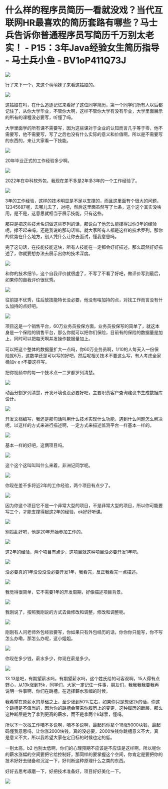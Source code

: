 # 什么样的程序员简历一看就没戏？当代互联网HR最喜欢的简历套路有哪些？马士兵告诉你普通程序员写简历千万别太老实！ - P15：3年Java经验女生简历指导 - 马士兵小鱼 - BV1oP411Q73J

![](img/a6f53ca216c6d4c233004ed37f10f2e2_0.png)

行了来下一个，来这个萌萌妹子来看这姑娘的。

![](img/a6f53ca216c6d4c233004ed37f10f2e2_2.png)

这姑娘在吗，在什么追逐记忆来看好了这位同学简历，第一个同学们所有人以后都记住了，从你大学毕业，不管你大啊，这样不管你大学有没有毕业，大学里面展示的所有的课程没必要写，听懂了吗。

大学里面学的所有课不需要写，因为这些课对于企业的认知而言几乎等于零，他不需要写，他不需要写，写了之后也没有什么实际的意义和价值啊，所以是不需要写的东西的，来让大家看一下技能。



![](img/a6f53ca216c6d4c233004ed37f10f2e2_4.png)

20年毕业正式的工作经验多少啊。

![](img/a6f53ca216c6d4c233004ed37f10f2e2_6.png)

2022年在中科软外包，我现在差不多是2年多3年的一个工作经验了。

![](img/a6f53ca216c6d4c233004ed37f10f2e2_8.png)

3年的工作经验，这样的技术明显是不足以支撑的，而且这里面有个很大的问题，12345687呢，去哪儿去了，对吧，然后这里面虽然写了七条，这个这个其实没啥用，是不是，这意思就相当于展示技能，只有这些。

那只是把这些技术名词做这些罗列的话，那说白了他怎么能撑得过你3年的经验呢，撑不起来吗，还是我说的那句话嘛，就大家所有人都是这样的技术罗列，那你的优势在什么地方，别人凭什么让你去面试，懂我意思吗。

完了这句话，在技能技能这块，所有人技能在一定都会好好描述，那么既然好好描述了，你就要想办法去展示出你的技术深度。



![](img/a6f53ca216c6d4c233004ed37f10f2e2_10.png)

和你的技术细节，这个自我评价就很虚了，不写了不看了好吧，做评价写到最后，如果你的自我评价很优秀。

![](img/a6f53ca216c6d4c233004ed37f10f2e2_12.png)

往前提不优秀，往后放技能特长没必要，他没有啥加持的点，对找工作而言没有什么加持的点好吧。

![](img/a6f53ca216c6d4c233004ed37f10f2e2_14.png)

项目这是一个销售平台，60万业务员投保方面，业务员投保写的简单了，就这本身是一个保险的销售平台，那么你就可以把你们保险，目前有的保险的数据量是加上，同时可以把每天啊并发操作数据量加上。

可以把这个整体的数据量扩大一点吗，你60万业务员啊，1/10的人每天入一份保险就6万，这数学还是可以写的好吧，然后呢相关技术不要这么写，有人考虑全家桶加v e r不要这样写。

把你视频中的每一个技术点一二罗都罗列清楚。

![](img/a6f53ca216c6d4c233004ed37f10f2e2_16.png)

动画分割罗列清楚，开发环境也没必要好吧，主要职责客户查询建议书生成数据库设计。

![](img/a6f53ca216c6d4c233004ed37f10f2e2_18.png)

开发文档编写，我还是那句话叫用什么技术实现什么功能，遇到什么问题怎么解决呢，以这样的方式来进行描述啊，一定方式来描述监测平台一样基本一样的。



![](img/a6f53ca216c6d4c233004ed37f10f2e2_20.png)

基本一样的好吧，这俩项目吗。

![](img/a6f53ca216c6d4c233004ed37f10f2e2_22.png)

这个这个这叫叫叫什么来着，非洲记同学呃。

![](img/a6f53ca216c6d4c233004ed37f10f2e2_24.png)

你现在差不多将近2年的工作经验，两个项目有点少了。

![](img/a6f53ca216c6d4c233004ed37f10f2e2_26.png)

因为你这个项目它不是一个非常大型的项目，不是非常大型的项目，所以你可能要写三个，才能支撑得起这2年的经验，ok好好听课。



![](img/a6f53ca216c6d4c233004ed37f10f2e2_28.png)

别捣乱好吧，他是20年开始参加工作的。

![](img/a6f53ca216c6d4c233004ed37f10f2e2_30.png)

这2年的经验，两个项目有点少，这项目就这种项目没必要开发1年吧。

![](img/a6f53ca216c6d4c233004ed37f10f2e2_32.png)

没必要真的1年没没没没必要开发1年，我看完，反正我看完一点描述。

![](img/a6f53ca216c6d4c233004ed37f10f2e2_34.png)

我觉得很简单，它不需要1年的开发周期，好像描述项目背景。

![](img/a6f53ca216c6d4c233004ed37f10f2e2_36.png)

我刚说了，按照我刚说的方式去做修改和调整，修改和调整呃。

![](img/a6f53ca216c6d4c233004ed37f10f2e2_38.png)

刚刚有人问老师外包经验要写，你如果只有外包经历的话，你你你只能写，你不写怎么办嘞，那怎么办呢，这小姐姐。



![](img/a6f53ca216c6d4c233004ed37f10f2e2_40.png)

你现在多少钱，薪水多少，你现在薪是多少。

![](img/a6f53ca216c6d4c233004ed37f10f2e2_42.png)

13 13是吧，有期望薪水吗，有期望薪水吗，这个姓氏给的可客观啊，15人得有点野心，从13k涨到15k，同学们，大家一定记住一件事，朋友们，我我我我要我再说明一件事啊，你们在跳槽，在选择薪水涨幅的时候。

我希望在原薪水的基础之上，至少涨到50%左右，如果你只是想涨2k的话，你这个跳槽是不值当的，因为你的跳槽会带来你履历上的变更，这种履历的断层，那么这种断层是为了拿到更高的薪水，而不是拿两个k球票，懂吗。

所以下一次找工作咱不多说啊，咱不多说啊，最起码你拿个18涨5000块钱，最起码懂我意思吗，让你涨2000块钱，真的没必要，2000块钱你跳槽意义不大，真是意义不大，所以我希望大家在定目标的时候也定的低。

一别太高，b2 也别太低啊，你们的心理预期不应该是不应该是这样啊，所以呢你的薪水涨幅的空间要把它给控制好，那同样的要掌握这个空间，你肯定是要把你的技术好好去储备和沉淀一下，好判断这种原理什么之类的东西。

好好去思考琢磨一下，好把技术准备好，项目好好美化一下。

![](img/a6f53ca216c6d4c233004ed37f10f2e2_44.png)